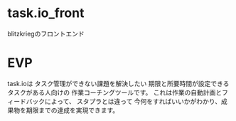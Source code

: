 # task.io_front
blitzkriegのフロントエンド

# EVP
task.ioは
タスク管理ができない課題を解決したい
期限と所要時間が設定できるタスクがある人向けの
作業コーチングツールです。
これは作業の自動計画とフィードバックによって、
スタプラとは違って
今何をすればいいかがわかり、成果物を期限までの達成を実現できます。
